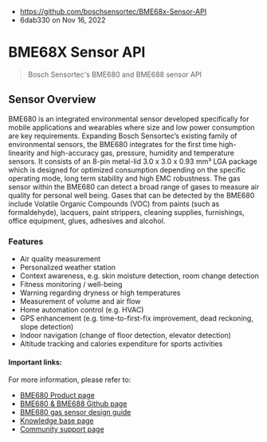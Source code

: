 * https://github.com/boschsensortec/BME68x-Sensor-API
* 6dab330 on Nov 16, 2022

# BME68X Sensor API

> Bosch Sensortec's BME680 and BME688 sensor API

## Sensor Overview
BME680 is an integrated environmental sensor developed specifically for mobile applications and wearables where size and low power consumption are key requirements. Expanding Bosch Sensortec’s existing family of environmental sensors, the BME680 integrates for the first time high-linearity and high-accuracy gas, pressure, humidity and temperature sensors. It consists of an 8-pin metal-lid 3.0 x 3.0 x 0.93 mm³ LGA package which is designed for optimized consumption depending on the specific operating mode, long term stability and high EMC robustness. The gas sensor within the BME680 can detect a broad range of gases to measure air quality for personal well being. Gases that can be detected by the BME680 include Volatile Organic Compounds (VOC) from paints (such as formaldehyde), lacquers, paint strippers, cleaning supplies, furnishings, office equipment, glues, adhesives and alcohol.

### Features

- Air quality measurement
- Personalized weather station
- Context awareness, e.g. skin moisture detection, room change detection
- Fitness monitoring / well-being
- Warning regarding dryness or high temperatures
- Measurement of volume and air flow
- Home automation control (e.g. HVAC)
- GPS enhancement (e.g. time-to-first-fix improvement, dead reckoning, slope detection)
- Indoor navigation (change of floor detection, elevator detection)
- Altitude tracking and calories expenditure for sports activities

#### Important links:
For more information, please refer to: 

- [BME680 Product page](https://www.bosch-sensortec.com/bst/products/all_products/bme680)
- [BME680 & BME688 Github page](https://github.com/BoschSensortec/BME68x-Sensor-API)
- [BME680 gas sensor design guide](https://community.bosch-sensortec.com/t5/Knowledge-base/BME680-gas-sensor-series-design-guide/ta-p/5952)
- [Knowledge base page](https://community.bosch-sensortec.com/t5/Knowledge-base/tkb-p/bst_community-mems-tkb)
- [Community support page](https://community.bosch-sensortec.com)
